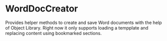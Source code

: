 # WordDocCreator
 Provides helper methods to create and save Word documents with the help of Object Library. 
 Right now it only supports loading a tempplate and replacing content using bookmarked sections. 
